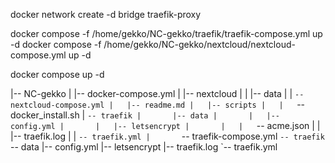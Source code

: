 docker network create -d bridge traefik-proxy 

docker compose -f /home/gekko/NC-gekko/traefik/traefik-compose.yml up -d
docker compose -f /home/gekko/NC-gekko/nextcloud/nextcloud-compose.yml up -d

docker compose up -d

|-- NC-gekko
|   |-- docker-compose.yml
|   |-- nextcloud
|   |   |-- data
|   |   `-- nextcloud-compose.yml
|   |-- readme.md
|   |-- scripts
|   |   `-- docker_install.sh
|   `-- traefik
|       |-- data
|       |   |-- config.yml
|       |   |-- letsencrypt
|       |   |   `-- acme.json
|       |   |-- traefik.log
|       |   `-- traefik.yml
|       `-- traefik-compose.yml
`-- traefik
    `-- data
|-- config.yml
|-- letsencrypt
|-- traefik.log
`-- traefik.yml


